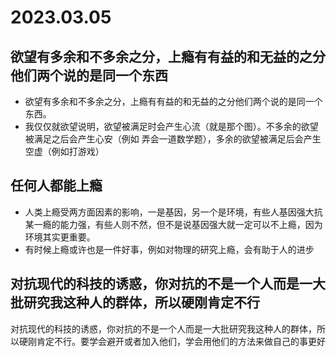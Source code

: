 # 2023.03.05
## 欲望有多余和不多余之分，上瘾有有益的和无益的之分他们两个说的是同一个东西
- 欲望有多余和不多余之分，上瘾有有益的和无益的之分他们两个说的是同一个东西。
- 我仅仅就欲望说明，欲望被满足时会产生心流（就是那个图）。不多余的欲望被满足之后会产生心安（例如 弄会一道数学题），多余的欲望被满足后会产生空虚（例如打游戏）
## 任何人都能上瘾
- 人类上瘾受两方面因素的影响，一是基因，另一个是环境，有些人基因强大抗某一瘾的能力强，有些人则不然，但不是说基因强大就一定可以不上瘾，因为环境其实更重要。
- 有时候上瘾或许也是一件好事，例如对物理的研究上瘾，会有助于人的进步
## 对抗现代的科技的诱惑，你对抗的不是一个人而是一大批研究我这种人的群体，所以硬刚肯定不行
对抗现代的科技的诱惑，你对抗的不是一个人而是一大批研究我这种人的群体，所以硬刚肯定不行。要学会避开或者加入他们，学会用他们的方法来做自己的事更好
